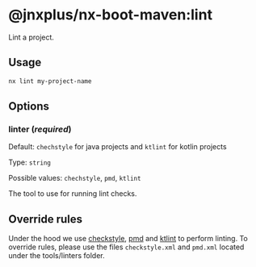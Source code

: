 # @jnxplus/nx-boot-maven:lint

Lint a project.

## Usage

```bash
nx lint my-project-name
```

## Options

### linter (_**required**_)

Default: `chechstyle` for java projects and `ktlint` for kotlin projects

Type: `string`

Possible values: `chechstyle`, `pmd`, `ktlint`

The tool to use for running lint checks.

## Override rules

Under the hood we use [checkstyle](https://checkstyle.sourceforge.io/), [pmd](https://pmd.github.io/) and [ktlint](https://ktlint.github.io/) to perform linting.
To override rules, please use the files `checkstyle.xml` and `pmd.xml` located under the tools/linters folder.
